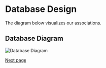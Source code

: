 # Database Design 

The diagram below visualizes our associations.

## Database Diagram

![Database Diagram](images/image2.png "image_tooltip")

[Next page](archeticture.md)